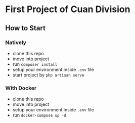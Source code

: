 # First Project of Cuan Division

## How to Start
### Natively
- clone this repo
- move into project
- run `composer install`
- setup your environment inside `.env` file
- start project by `php artisan serve`

### With Docker
- clone this repo
- move into project
- setup your environment inside `.env` file
- run `docker-compose up -d`
